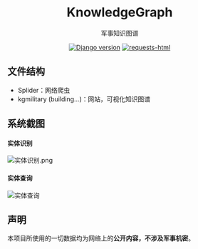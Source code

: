 <h1 align="center">
KnowledgeGraph
</h1>

<div align="center">

  军事知识图谱

  [![Django version](https://img.shields.io/badge/Django-v2.2.6-blue)](https://www.djangoproject.com/)
  [![requests-html](https://img.shields.io/badge/requests--html-v0.10.0-blue)](https://github.com/psf/requests-html)

</div>

## 文件结构

  * Splider：网络爬虫
  * kgmilitary (building...)：网站，可视化知识图谱

## 系统截图

#### 实体识别
![实体识别.png](https://s2.ax1x.com/2019/11/06/MPiLLR.png)

#### 实体查询
![实体查询](https://s2.ax1x.com/2019/11/06/MPibQJ.png)

## 声明
本项目所使用的一切数据均为网络上的**公开内容，不涉及军事机密**。

